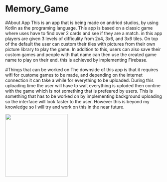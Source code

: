 # Memory_Game

#About App
This is an app that is being made on andriod studios, by using Kotlin as the programing language.
This app is based on a classic game where uses have to find over 2 cards and see if they are a match.
in this app players are given 3 levels of difficulity from 2x4, 3x6, and 3x6 tiles. On top of the default
the user can custom their tiles with pictures from their own picture library to play the game. In addition
to this, users can also save their custom games and people with that name can then use the created game
name to play on their end. this is achieved by implementing Firebase. 

#Things that can be worked on
The downside of this app is that it requires wifi for custome games to be made, and depending on the internet
connection it can take a while for everything to be uploaded. During this uploading time the user will have to 
wait everything is uploded then contine with the game which is not something that is prefeared by users. This
is something that has to be worked on by implementing background uploading so the interface will look faster to 
the user. However this is beyond my knowledge so I will try and work on this in the near future. 


<img src= "https://github.com/cwang5336/Memory_Game/blob/main/memoryDemo.gif" width=200><br>




